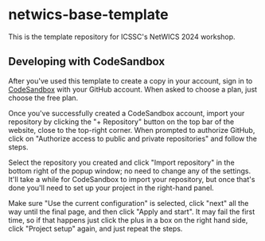 # netwics-base-template

This is the template repository for ICSSC's NetWICS 2024 workshop.

## Developing with CodeSandbox

After you've used this template to create a copy in your account, sign in to [CodeSandbox](https://codesandbox.io) with your GitHub account. When asked to choose a plan, just choose the free plan.

Once you've successfully created a CodeSandbox account, import your repository by clicking the "+ Repository" button on the top bar of the website, close to the top-right corner. When prompted to authorize GitHub, click on "Authorize access to public and private repositories" and follow the steps.

Select the repository you created and click "Import repository" in the bottom right of the popup window; no need to change any of the settings. It'll take a while for CodeSandbox to import your repository, but once that's done you'll need to set up your project in the right-hand panel. 

Make sure "Use the current configuration" is selected, click "next" all the way until the final page, and then click "Apply and start". It may fail the first time, so if that happens just click the plus in a box on the right hand side, click "Project setup" again, and just repeat the steps.

